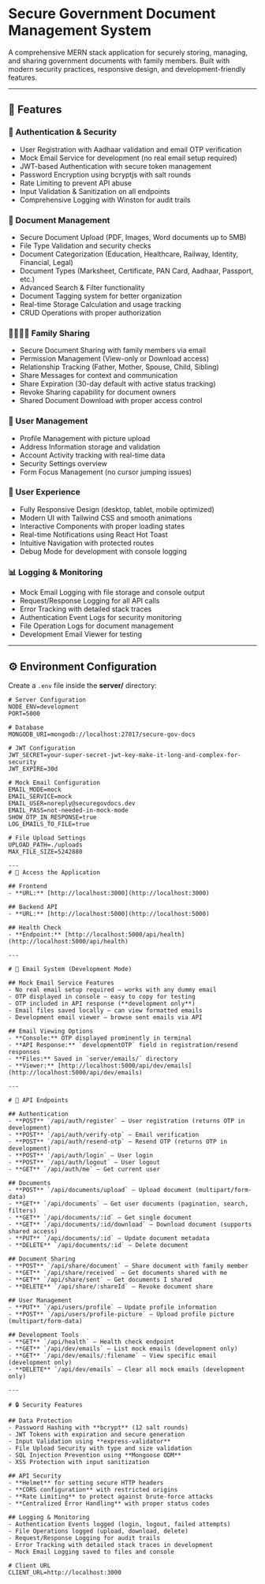 # Secure Government Document Management System

A comprehensive MERN stack application for securely storing, managing, and sharing government documents with family members. Built with modern security practices, responsive design, and development-friendly features.

---

## 🌟 Features

### 🔐 Authentication & Security
- User Registration with Aadhaar validation and email OTP verification  
- Mock Email Service for development (no real email setup required)  
- JWT-based Authentication with secure token management  
- Password Encryption using bcryptjs with salt rounds  
- Rate Limiting to prevent API abuse  
- Input Validation & Sanitization on all endpoints  
- Comprehensive Logging with Winston for audit trails  

### 📁 Document Management
- Secure Document Upload (PDF, Images, Word documents up to 5MB)  
- File Type Validation and security checks  
- Document Categorization (Education, Healthcare, Railway, Identity, Financial, Legal)  
- Document Types (Marksheet, Certificate, PAN Card, Aadhaar, Passport, etc.)  
- Advanced Search & Filter functionality  
- Document Tagging system for better organization  
- Real-time Storage Calculation and usage tracking  
- CRUD Operations with proper authorization  

### 👨‍👩‍👧‍👦 Family Sharing
- Secure Document Sharing with family members via email  
- Permission Management (View-only or Download access)  
- Relationship Tracking (Father, Mother, Spouse, Child, Sibling)  
- Share Messages for context and communication  
- Share Expiration (30-day default with active status tracking)  
- Revoke Sharing capability for document owners  
- Shared Document Download with proper access control  

### 👤 User Management
- Profile Management with picture upload  
- Address Information storage and validation  
- Account Activity tracking with real-time data  
- Security Settings overview  
- Form Focus Management (no cursor jumping issues)  

### 📱 User Experience
- Fully Responsive Design (desktop, tablet, mobile optimized)  
- Modern UI with Tailwind CSS and smooth animations  
- Interactive Components with proper loading states  
- Real-time Notifications using React Hot Toast  
- Intuitive Navigation with protected routes  
- Debug Mode for development with console logging  

### 📊 Logging & Monitoring
- Mock Email Logging with file storage and console output  
- Request/Response Logging for all API calls  
- Error Tracking with detailed stack traces  
- Authentication Event Logs for security monitoring  
- File Operation Logs for document management  
- Development Email Viewer for testing  

---

## ⚙️ Environment Configuration

Create a `.env` file inside the **server/** directory:

```env
# Server Configuration
NODE_ENV=development
PORT=5000

# Database
MONGODB_URI=mongodb://localhost:27017/secure-gov-docs

# JWT Configuration
JWT_SECRET=your-super-secret-jwt-key-make-it-long-and-complex-for-security
JWT_EXPIRE=30d

# Mock Email Configuration
EMAIL_MODE=mock
EMAIL_SERVICE=mock
EMAIL_USER=noreply@securegovdocs.dev
EMAIL_PASS=not-needed-in-mock-mode
SHOW_OTP_IN_RESPONSE=true
LOG_EMAILS_TO_FILE=true

# File Upload Settings
UPLOAD_PATH=./uploads
MAX_FILE_SIZE=5242880

---
# 🚀 Access the Application

## Frontend
- **URL:** [http://localhost:3000](http://localhost:3000)

## Backend API
- **URL:** [http://localhost:5000](http://localhost:5000)

## Health Check
- **Endpoint:** [http://localhost:5000/api/health](http://localhost:5000/api/health)

---

# 📧 Email System (Development Mode)

## Mock Email Service Features
- No real email setup required – works with any dummy email  
- OTP displayed in console – easy to copy for testing  
- OTP included in API response (**development only**)  
- Email files saved locally – can view formatted emails  
- Development email viewer – browse sent emails via API  

## Email Viewing Options
- **Console:** OTP displayed prominently in terminal  
- **API Response:** `developmentOTP` field in registration/resend responses  
- **Files:** Saved in `server/emails/` directory  
- **Viewer:** [http://localhost:5000/api/dev/emails](http://localhost:5000/api/dev/emails)

---

# 🔌 API Endpoints

## Authentication
- **POST** `/api/auth/register` – User registration (returns OTP in development)  
- **POST** `/api/auth/verify-otp` – Email verification  
- **POST** `/api/auth/resend-otp` – Resend OTP (returns OTP in development)  
- **POST** `/api/auth/login` – User login  
- **POST** `/api/auth/logout` – User logout  
- **GET** `/api/auth/me` – Get current user  

## Documents
- **POST** `/api/documents/upload` – Upload document (multipart/form-data)  
- **GET** `/api/documents` – Get user documents (pagination, search, filters)  
- **GET** `/api/documents/:id` – Get single document  
- **GET** `/api/documents/:id/download` – Download document (supports shared access)  
- **PUT** `/api/documents/:id` – Update document metadata  
- **DELETE** `/api/documents/:id` – Delete document  

## Document Sharing
- **POST** `/api/share/document` – Share document with family member  
- **GET** `/api/share/received` – Get documents shared with me  
- **GET** `/api/share/sent` – Get documents I shared  
- **DELETE** `/api/share/:shareId` – Revoke document share  

## User Management
- **PUT** `/api/users/profile` – Update profile information  
- **POST** `/api/users/profile-picture` – Upload profile picture (multipart/form-data)  

## Development Tools
- **GET** `/api/health` – Health check endpoint  
- **GET** `/api/dev/emails` – List mock emails (development only)  
- **GET** `/api/dev/emails/:filename` – View specific email (development only)  
- **DELETE** `/api/dev/emails` – Clear all mock emails (development only)  

---

# 🔒 Security Features

## Data Protection
- Password Hashing with **bcrypt** (12 salt rounds)  
- JWT Tokens with expiration and secure generation  
- Input Validation using **express-validator**  
- File Upload Security with type and size validation  
- SQL Injection Prevention using **Mongoose ODM**  
- XSS Protection with input sanitization  

## API Security
- **Helmet** for setting secure HTTP headers  
- **CORS configuration** with restricted origins  
- **Rate Limiting** to protect against brute-force attacks  
- **Centralized Error Handling** with proper status codes  

## Logging & Monitoring
- Authentication Events logged (login, logout, failed attempts)  
- File Operations logged (upload, download, delete)  
- Request/Response Logging for audit trails  
- Error Tracking with detailed stack traces in development  
- Mock Email Logging saved to files and console  

# Client URL
CLIENT_URL=http://localhost:3000

